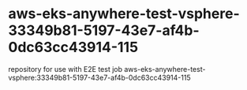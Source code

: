# aws-eks-anywhere-test-vsphere-33349b81-5197-43e7-af4b-0dc63cc43914-115
repository for use with E2E test job aws-eks-anywhere-test-vsphere:33349b81-5197-43e7-af4b-0dc63cc43914-115
